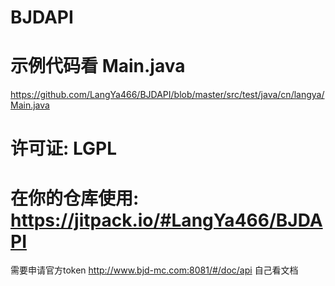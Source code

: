 # BJDAPI

# 示例代码看 Main.java
https://github.com/LangYa466/BJDAPI/blob/master/src/test/java/cn/langya/Main.java

# 许可证: LGPL

# 在你的仓库使用: https://jitpack.io/#LangYa466/BJDAPI

需要申请官方token
http://www.bjd-mc.com:8081/#/doc/api
自己看文档
